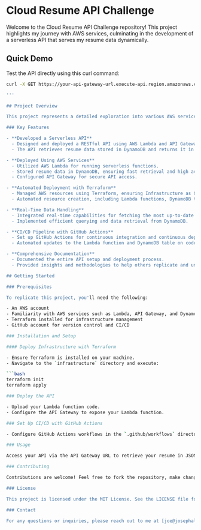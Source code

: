 # Cloud Resume API Challenge

Welcome to the Cloud Resume API Challenge repository! This project highlights my journey with AWS services, culminating in the development of a serverless API that serves my resume data dynamically.

## Quick Demo

Test the API directly using this curl command:

```bash
curl -X GET https://your-api-gateway-url.execute-api.region.amazonaws.com/prod/resume

'''

## Project Overview

This project represents a detailed exploration into various AWS services and how they can be utilized to host and manage a serverless API for serving resume data. Below is a summary of the key components and accomplishments of this challenge:

### Key Features

- **Developed a Serverless API**
  - Designed and deployed a RESTful API using AWS Lambda and API Gateway.
  - The API retrieves resume data stored in DynamoDB and returns it in JSON format.

- **Deployed Using AWS Services**
  - Utilized AWS Lambda for running serverless functions.
  - Stored resume data in DynamoDB, ensuring fast retrieval and high availability.
  - Configured API Gateway for secure API access.

- **Automated Deployment with Terraform**
  - Managed AWS resources using Terraform, ensuring Infrastructure as Code practices.
  - Automated resource creation, including Lambda functions, DynamoDB tables, and API Gateway setup.

- **Real-Time Data Handling**
  - Integrated real-time capabilities for fetching the most up-to-date resume data.
  - Implemented efficient querying and data retrieval from DynamoDB.

- **CI/CD Pipeline with GitHub Actions**
  - Set up GitHub Actions for continuous integration and continuous deployment.
  - Automated updates to the Lambda function and DynamoDB table on code changes.

- **Comprehensive Documentation**
  - Documented the entire API setup and deployment process.
  - Provided insights and methodologies to help others replicate and understand the serverless architecture.

## Getting Started

### Prerequisites

To replicate this project, you'll need the following:

- An AWS account
- Familiarity with AWS services such as Lambda, API Gateway, and DynamoDB
- Terraform installed for infrastructure management
- GitHub account for version control and CI/CD

### Installation and Setup

#### Deploy Infrastructure with Terraform

- Ensure Terraform is installed on your machine.
- Navigate to the `infrastructure` directory and execute:

```bash
terraform init
terraform apply

### Deploy the API

- Upload your Lambda function code.
- Configure the API Gateway to expose your Lambda function.

### Set Up CI/CD with GitHub Actions

- Configure GitHub Actions workflows in the `.github/workflows` directory to automate deployments.

### Usage

Access your API via the API Gateway URL to retrieve your resume in JSON format. Updates to your Lambda function or data will automatically trigger deployments through GitHub Actions.

### Contributing

Contributions are welcome! Feel free to fork the repository, make changes, and submit pull requests. Please ensure your contributions adhere to the project's coding standards and best practices.

### License

This project is licensed under the MIT License. See the LICENSE file for more details.

### Contact

For any questions or inquiries, please reach out to me at [joe@josephaleto.io](mailto:joe@josephaleto.io).

